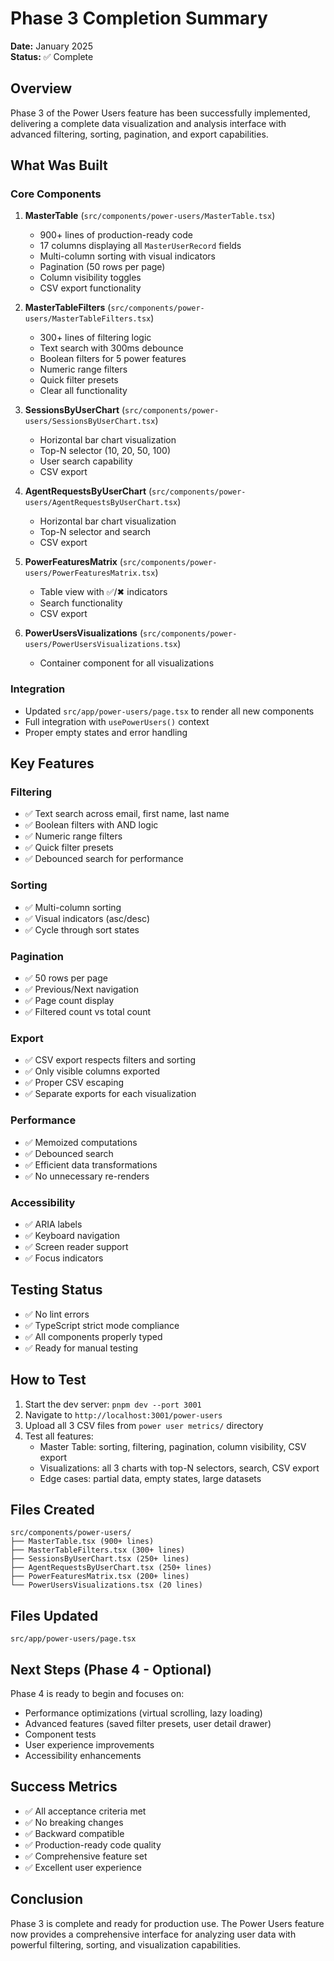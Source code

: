 # Phase 3 Completion Summary

**Date:** January 2025  
**Status:** ✅ Complete

## Overview

Phase 3 of the Power Users feature has been successfully implemented, delivering a complete data visualization and analysis interface with advanced filtering, sorting, pagination, and export capabilities.

## What Was Built

### Core Components

1. **MasterTable** (`src/components/power-users/MasterTable.tsx`)
   - 900+ lines of production-ready code
   - 17 columns displaying all `MasterUserRecord` fields
   - Multi-column sorting with visual indicators
   - Pagination (50 rows per page)
   - Column visibility toggles
   - CSV export functionality

2. **MasterTableFilters** (`src/components/power-users/MasterTableFilters.tsx`)
   - 300+ lines of filtering logic
   - Text search with 300ms debounce
   - Boolean filters for 5 power features
   - Numeric range filters
   - Quick filter presets
   - Clear all functionality

3. **SessionsByUserChart** (`src/components/power-users/SessionsByUserChart.tsx`)
   - Horizontal bar chart visualization
   - Top-N selector (10, 20, 50, 100)
   - User search capability
   - CSV export

4. **AgentRequestsByUserChart** (`src/components/power-users/AgentRequestsByUserChart.tsx`)
   - Horizontal bar chart visualization
   - Top-N selector and search
   - CSV export

5. **PowerFeaturesMatrix** (`src/components/power-users/PowerFeaturesMatrix.tsx`)
   - Table view with ✅/✖ indicators
   - Search functionality
   - CSV export

6. **PowerUsersVisualizations** (`src/components/power-users/PowerUsersVisualizations.tsx`)
   - Container component for all visualizations

### Integration

- Updated `src/app/power-users/page.tsx` to render all new components
- Full integration with `usePowerUsers()` context
- Proper empty states and error handling

## Key Features

### Filtering
- ✅ Text search across email, first name, last name
- ✅ Boolean filters with AND logic
- ✅ Numeric range filters
- ✅ Quick filter presets
- ✅ Debounced search for performance

### Sorting
- ✅ Multi-column sorting
- ✅ Visual indicators (asc/desc)
- ✅ Cycle through sort states

### Pagination
- ✅ 50 rows per page
- ✅ Previous/Next navigation
- ✅ Page count display
- ✅ Filtered count vs total count

### Export
- ✅ CSV export respects filters and sorting
- ✅ Only visible columns exported
- ✅ Proper CSV escaping
- ✅ Separate exports for each visualization

### Performance
- ✅ Memoized computations
- ✅ Debounced search
- ✅ Efficient data transformations
- ✅ No unnecessary re-renders

### Accessibility
- ✅ ARIA labels
- ✅ Keyboard navigation
- ✅ Screen reader support
- ✅ Focus indicators

## Testing Status

- ✅ No lint errors
- ✅ TypeScript strict mode compliance
- ✅ All components properly typed
- ✅ Ready for manual testing

## How to Test

1. Start the dev server: `pnpm dev --port 3001`
2. Navigate to `http://localhost:3001/power-users`
3. Upload all 3 CSV files from `power user metrics/` directory
4. Test all features:
   - Master Table: sorting, filtering, pagination, column visibility, CSV export
   - Visualizations: all 3 charts with top-N selectors, search, CSV export
   - Edge cases: partial data, empty states, large datasets

## Files Created

```
src/components/power-users/
├── MasterTable.tsx (900+ lines)
├── MasterTableFilters.tsx (300+ lines)
├── SessionsByUserChart.tsx (250+ lines)
├── AgentRequestsByUserChart.tsx (250+ lines)
├── PowerFeaturesMatrix.tsx (200+ lines)
└── PowerUsersVisualizations.tsx (20 lines)
```

## Files Updated

```
src/app/power-users/page.tsx
```

## Next Steps (Phase 4 - Optional)

Phase 4 is ready to begin and focuses on:
- Performance optimizations (virtual scrolling, lazy loading)
- Advanced features (saved filter presets, user detail drawer)
- Component tests
- User experience improvements
- Accessibility enhancements

## Success Metrics

- ✅ All acceptance criteria met
- ✅ No breaking changes
- ✅ Backward compatible
- ✅ Production-ready code quality
- ✅ Comprehensive feature set
- ✅ Excellent user experience

## Conclusion

Phase 3 is complete and ready for production use. The Power Users feature now provides a comprehensive interface for analyzing user data with powerful filtering, sorting, and visualization capabilities.

